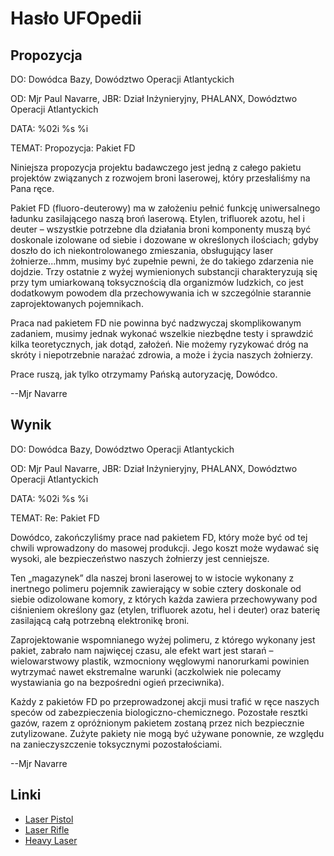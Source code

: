 # Hasło UFOpedii

## Propozycja

DO: Dowódca Bazy, Dowództwo Operacji Atlantyckich

OD: Mjr Paul Navarre, JBR: Dział Inżynieryjny, PHALANX, Dowództwo
Operacji Atlantyckich

DATA: %02i %s %i

TEMAT: Propozycja: Pakiet FD

Niniejsza propozycja projektu badawczego jest jedną z całego pakietu
projektów związanych z rozwojem broni laserowej, który przesłaliśmy na
Pana ręce.

Pakiet FD (fluoro-deuterowy) ma w założeniu pełnić funkcję uniwersalnego
ładunku zasilającego naszą broń laserową. Etylen, trifluorek azotu, hel
i deuter – wszystkie potrzebne dla działania broni komponenty muszą być
doskonale izolowane od siebie i dozowane w określonych ilościach; gdyby
doszło do ich niekontrolowanego zmieszania, obsługujący laser
żołnierze...hmm, musimy być zupełnie pewni, że do takiego zdarzenia nie
dojdzie. Trzy ostatnie z wyżej wymienionych substancji charakteryzują
się przy tym umiarkowaną toksycznością dla organizmów ludzkich, co jest
dodatkowym powodem dla przechowywania ich w szczególnie starannie
zaprojektowanych pojemnikach.

Praca nad pakietem FD nie powinna być nadzwyczaj skomplikowanym
zadaniem, musimy jednak wykonać wszelkie niezbędne testy i sprawdzić
kilka teoretycznych, jak dotąd, założeń. Nie możemy ryzykować dróg na
skróty i niepotrzebnie narażać zdrowia, a może i życia naszych
żołnierzy.

Prace ruszą, jak tylko otrzymamy Pańską autoryzację, Dowódco.

--Mjr Navarre

## Wynik

DO: Dowódca Bazy, Dowództwo Operacji Atlantyckich

OD: Mjr Paul Navarre, JBR: Dział Inżynieryjny, PHALANX, Dowództwo
Operacji Atlantyckich

DATA: %02i %s %i

TEMAT: Re: Pakiet FD

Dowódco, zakończyliśmy prace nad pakietem FD, który może być od tej
chwili wprowadzony do masowej produkcji. Jego koszt może wydawać się
wysoki, ale bezpieczeństwo naszych żołnierzy jest cenniejsze.

Ten „magazynek” dla naszej broni laserowej to w istocie wykonany z
inertnego polimeru pojemnik zawierający w sobie cztery doskonale od
siebie odizolowane komory, z których każda zawiera przechowywany pod
ciśnieniem określony gaz (etylen, trifluorek azotu, hel i deuter) oraz
baterię zasilającą całą potrzebną elektronikę broni.

Zaprojektowanie wspomnianego wyżej polimeru, z którego wykonany jest
pakiet, zabrało nam najwięcej czasu, ale efekt wart jest starań –
wielowarstwowy plastik, wzmocniony węglowymi nanorurkami powinien
wytrzymać nawet ekstremalne warunki (aczkolwiek nie polecamy wystawiania
go na bezpośredni ogień przeciwnika).

Każdy z pakietów FD po przeprowadzonej akcji musi trafić w ręce naszych
speców od zabezpieczenia biologiczno-chemicznego. Pozostałe resztki
gazów, razem z opróżnionym pakietem zostaną przez nich bezpiecznie
zutylizowane. Zużyte pakiety nie mogą być używane ponownie, ze względu
na zanieczyszczenie toksycznymi pozostałościami.

--Mjr Navarre

## Linki

- [Laser Pistol](Equipment/Secondary_Weapons/Laser_Pistol "wikilink")
- [Laser Rifle](Equipment/Primary_Weapons/Laser_Rifle "wikilink")
- [Heavy Laser](Equipment/Primary_Weapons/Heavy_Laser "wikilink")